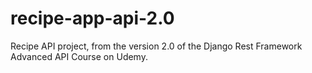 # recipe-app-api-2.0
Recipe API project, from the version 2.0 of the Django Rest Framework Advanced API Course on Udemy.
